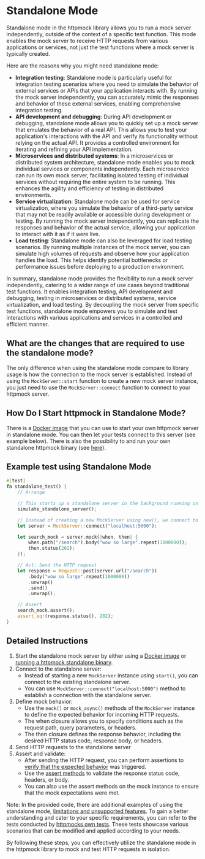 # Standalone Mode
Standalone mode in the httpmock library allows you to run a mock server independently, outside of the context of a specific test function. This mode enables the mock server to receive HTTP requests from various applications or services, not just the test functions where a mock server is typically created.

Here are the reasons why you might need standalone mode:

* **Integration testing**: Standalone mode is particularly useful for integration testing scenarios where you need to simulate the behavior of external services or APIs that your application interacts with. By running the mock server independently, you can accurately mimic the responses and behavior of these external services, enabling comprehensive integration testing.
* **API development and debugging**: During API development or debugging, standalone mode allows you to quickly set up a mock server that emulates the behavior of a real API. This allows you to test your application's interactions with the API and verify its functionality without relying on the actual API. It provides a controlled environment for iterating and refining your API implementation.
* **Microservices and distributed systems**: In a microservices or distributed system architecture, standalone mode enables you to mock individual services or components independently. Each microservice can run its own mock server, facilitating isolated testing of individual services without requiring the entire system to be running. This enhances the agility and efficiency of testing in distributed environments.
* **Service virtualization**: Standalone mode can be used for service virtualization, where you simulate the behavior of a third-party service that may not be readily available or accessible during development or testing. By running the mock server independently, you can replicate the responses and behavior of the actual service, allowing your application to interact with it as if it were live.
* **Load testing**: Standalone mode can also be leveraged for load testing scenarios. By running multiple instances of the mock server, you can simulate high volumes of requests and observe how your application handles the load. This helps identify potential bottlenecks or performance issues before deploying to a production environment.

In summary, standalone mode provides the flexibility to run a mock server independently, catering to a wider range of use cases beyond traditional test functions. It enables integration testing, API development and debugging, testing in microservices or distributed systems, service virtualization, and load testing. By decoupling the mock server from specific test functions, standalone mode empowers you to simulate and test interactions with various applications and services in a controlled and efficient manner.

## What are the changes that are required to use the standalone mode?
The only difference when using the standalone mode compare to library usage is how the connection to the mock server is
established. Instead of using the `MockServer::start` function to create a new mock server instance, you just need to 
use the `MockServer::connect` function to connect to your httpmock server.


## How Do I Start httpmock in Standalone Mode?

There is a [Docker image](start_standalone_server.md) that you can use to start your own httpmock server in standalone mode. 
You can then let your tests connect to this server (see example below). There is also the possibility to and run your own standalone httpmock 
binary (see [here](start_standalone_server.md)).

## Example test using Standalone Mode
```rust
#[test]
fn standalone_test() {
    // Arrange

    // This starts up a standalone server in the background running on port 5000
    simulate_standalone_server();

    // Instead of creating a new MockServer using new(), we connect to an existing remote instance.
    let server = MockServer::connect("localhost:5000");

    let search_mock = server.mock(|when, then| {
        when.path("/search").body("wow so large".repeat(1000000));
        then.status(202);
    });

    // Act: Send the HTTP request
    let response = Request::post(server.url("/search"))
        .body("wow so large".repeat(1000000))
        .unwrap()
        .send()
        .unwrap();

    // Assert
    search_mock.assert();
    assert_eq!(response.status(), 202);
}

```

## Detailed Instructions
1. Start the standalone mock server by either using a [Docker image](start_standalone_server.md) or [running a httpmock standalone binary](start_standalone_server.md).
2. Connect to the standalone server:
    * Instead of starting a new `MockServer` instance using `start()`, you can connect to the existing standalone server. 
    * You can use `MockServer::connect("localhost:5000")` method to establish a connection with the standalone server.
3. Define mock behavior:
    * Use the `mock()` or `mock_async()` methods of the `MockServer` instance to define the expected behavior for incoming HTTP requests.
    * The when closure allows you to specify conditions such as the request path, query parameters, or headers.
    * The then closure defines the response behavior, including the desired HTTP status code, response body, or headers.
4. Send HTTP requests to the standalone server
5. Assert and validate:
    * After sending the HTTP request, you can perform assertions to [verify that the expected behavior](../library_usage/getting_started.md) was triggered.
    * Use the [assert methods](../library_usage/getting_started.md) to validate the response status code, headers, or body.
    * You can also use the assert methods on the mock instance to ensure that the mock expectations were met.

Note: In the provided code, there are additional examples of using the standalone mode, 
[limitations and unsupported features](standalone_limitations.md). To gain a better understanding and cater to
your specific requirements, you can refer to the tests conducted by 
[httpmocks own tests](https://github.com/alexliesenfeld/httpmock/tree/master/tests). These tests showcase various 
scenarios that can be modified and applied according to your needs.

By following these steps, you can effectively utilize the standalone mode in the httpmock library to mock and test
HTTP requests in isolation.
